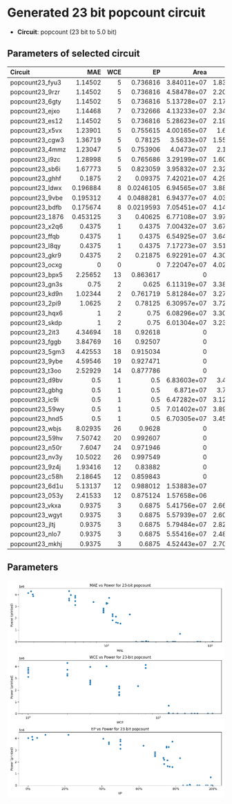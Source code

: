 
# Generated 23 bit popcount circuit
- __Circuit__: popcount (23 bit to 5.0 bit)

## Parameters of selected circuit
| Circuit         |       MAE |   WCE |        EP |        Area |           Power |       Delay | Download                                                               |
|:----------------|----------:|------:|----------:|------------:|----------------:|------------:|:-----------------------------------------------------------------------|
| popcount23_fyu3 |  1.14502  |     5 | 0.736816  | 3.84011e+07 |      1.8324e+06 | 5.71943e+07 | [v](popcount23_fyu3.v) [c](popcount23_fyu3.c) [py](popcount23_fyu3.py) |
| popcount23_9rzr |  1.14502  |     5 | 0.736816  | 4.58478e+07 |      2.2064e+06 | 6.70438e+07 | [v](popcount23_9rzr.v) [c](popcount23_9rzr.c) [py](popcount23_9rzr.py) |
| popcount23_6gty |  1.14502  |     5 | 0.736816  | 5.13728e+07 |      2.1702e+06 | 6.33074e+07 | [v](popcount23_6gty.v) [c](popcount23_6gty.c) [py](popcount23_6gty.py) |
| popcount23_ejxo |  1.14468  |     7 | 0.732666  | 4.13233e+07 |      2.3434e+06 | 5.49691e+07 | [v](popcount23_ejxo.v) [c](popcount23_ejxo.c) [py](popcount23_ejxo.py) |
| popcount23_es12 |  1.14502  |     5 | 0.736816  | 5.28623e+07 |      2.1966e+06 | 6.57987e+07 | [v](popcount23_es12.v) [c](popcount23_es12.c) [py](popcount23_es12.py) |
| popcount23_x5vx |  1.23901  |     5 | 0.755615  | 4.00165e+07 |      1.647e+06  | 5.98682e+07 | [v](popcount23_x5vx.v) [c](popcount23_x5vx.c) [py](popcount23_x5vx.py) |
| popcount23_cgw3 |  1.36719  |     5 | 0.78125   | 3.5633e+07  |      1.5586e+06 | 5.30814e+07 | [v](popcount23_cgw3.v) [c](popcount23_cgw3.c) [py](popcount23_cgw3.py) |
| popcount23_4mmz |  1.23047  |     5 | 0.753906  | 4.0473e+07  |      2.141e+06  | 6.44624e+07 | [v](popcount23_4mmz.v) [c](popcount23_4mmz.c) [py](popcount23_4mmz.py) |
| popcount23_i9zc |  1.28998  |     5 | 0.765686  | 3.29199e+07 |      1.6029e+06 | 6.52252e+07 | [v](popcount23_i9zc.v) [c](popcount23_i9zc.c) [py](popcount23_i9zc.py) |
| popcount23_sb6i |  1.67773  |     5 | 0.823059  | 3.95832e+07 |      2.3274e+06 | 5.32487e+07 | [v](popcount23_sb6i.v) [c](popcount23_sb6i.c) [py](popcount23_sb6i.py) |
| popcount23_ghhf |  0.1875   |     2 | 0.09375   | 7.42021e+07 |      4.2963e+06 | 6.91744e+07 | [v](popcount23_ghhf.v) [c](popcount23_ghhf.c) [py](popcount23_ghhf.py) |
| popcount23_ldwx |  0.196884 |     8 | 0.0246105 | 6.94565e+07 |      3.8878e+06 | 6.55685e+07 | [v](popcount23_ldwx.v) [c](popcount23_ldwx.c) [py](popcount23_ldwx.py) |
| popcount23_9vbe |  0.195312 |     4 | 0.0488281 | 6.94377e+07 |      4.0347e+06 | 6.97987e+07 | [v](popcount23_9vbe.v) [c](popcount23_9vbe.c) [py](popcount23_9vbe.py) |
| popcount23_bdfb |  0.175674 |     8 | 0.0219593 | 7.05451e+07 |      4.1421e+06 | 6.7344e+07  | [v](popcount23_bdfb.v) [c](popcount23_bdfb.c) [py](popcount23_bdfb.py) |
| popcount23_1876 |  0.453125 |     3 | 0.40625   | 6.77108e+07 |      3.9774e+06 | 7.2343e+07  | [v](popcount23_1876.v) [c](popcount23_1876.c) [py](popcount23_1876.py) |
| popcount23_x2q6 |  0.4375   |     1 | 0.4375    | 7.00432e+07 |      3.6733e+06 | 6.98395e+07 | [v](popcount23_x2q6.v) [c](popcount23_x2q6.c) [py](popcount23_x2q6.py) |
| popcount23_ffqb |  0.4375   |     1 | 0.4375    | 6.54925e+07 |      3.6468e+06 | 6.76434e+07 | [v](popcount23_ffqb.v) [c](popcount23_ffqb.c) [py](popcount23_ffqb.py) |
| popcount23_l8qy |  0.4375   |     1 | 0.4375    | 7.17273e+07 |      3.5188e+06 | 7.05932e+07 | [v](popcount23_l8qy.v) [c](popcount23_l8qy.c) [py](popcount23_l8qy.py) |
| popcount23_gkr9 |  0.4375   |     2 | 0.21875   | 6.92291e+07 |      4.3071e+06 | 7.13623e+07 | [v](popcount23_gkr9.v) [c](popcount23_gkr9.c) [py](popcount23_gkr9.py) |
| popcount23_ocxg |  0        |     0 | 0         | 7.22047e+07 |      4.0209e+06 | 6.97986e+07 | [v](popcount23_ocxg.v) [c](popcount23_ocxg.c) [py](popcount23_ocxg.py) |
| popcount23_bpx5 |  2.25652  |    13 | 0.863617  | 0           |      0          | 0           | [v](popcount23_bpx5.v) [c](popcount23_bpx5.c) [py](popcount23_bpx5.py) |
| popcount23_gn3s |  0.75     |     2 | 0.625     | 6.11319e+07 |      3.3835e+06 | 6.38006e+07 | [v](popcount23_gn3s.v) [c](popcount23_gn3s.c) [py](popcount23_gn3s.py) |
| popcount23_kd9n |  1.02344  |     2 | 0.761719  | 5.81284e+07 |      3.2723e+06 | 6.7597e+07  | [v](popcount23_kd9n.v) [c](popcount23_kd9n.c) [py](popcount23_kd9n.py) |
| popcount23_2pi9 |  1.0625   |     2 | 0.78125   | 6.30957e+07 |      3.7269e+06 | 6.97033e+07 | [v](popcount23_2pi9.v) [c](popcount23_2pi9.c) [py](popcount23_2pi9.py) |
| popcount23_hqx6 |  1        |     2 | 0.75      | 6.08296e+07 |      3.3093e+06 | 6.9773e+07  | [v](popcount23_hqx6.v) [c](popcount23_hqx6.c) [py](popcount23_hqx6.py) |
| popcount23_skdp |  1        |     2 | 0.75      | 6.01304e+07 |      3.2343e+06 | 6.58984e+07 | [v](popcount23_skdp.v) [c](popcount23_skdp.c) [py](popcount23_skdp.py) |
| popcount23_2it3 |  4.34694  |    18 | 0.92618   | 0           |      0          | 0           | [v](popcount23_2it3.v) [c](popcount23_2it3.c) [py](popcount23_2it3.py) |
| popcount23_fggb |  3.84769  |    16 | 0.92507   | 0           |      0          | 0           | [v](popcount23_fggb.v) [c](popcount23_fggb.c) [py](popcount23_fggb.py) |
| popcount23_5gm3 |  4.42553  |    18 | 0.915034  | 0           |      0          | 0           | [v](popcount23_5gm3.v) [c](popcount23_5gm3.c) [py](popcount23_5gm3.py) |
| popcount23_9ybe |  4.59546  |    19 | 0.927471  | 0           |      0          | 0           | [v](popcount23_9ybe.v) [c](popcount23_9ybe.c) [py](popcount23_9ybe.py) |
| popcount23_t3oo |  2.52929  |    14 | 0.877786  | 0           |      0          | 0           | [v](popcount23_t3oo.v) [c](popcount23_t3oo.c) [py](popcount23_t3oo.py) |
| popcount23_d9bv |  0.5      |     1 | 0.5       | 6.83603e+07 |      3.473e+06  | 6.94698e+07 | [v](popcount23_d9bv.v) [c](popcount23_d9bv.c) [py](popcount23_d9bv.py) |
| popcount23_gbhg |  0.5      |     1 | 0.5       | 6.871e+07   |      3.745e+06  | 7.19484e+07 | [v](popcount23_gbhg.v) [c](popcount23_gbhg.c) [py](popcount23_gbhg.py) |
| popcount23_ic9i |  0.5      |     1 | 0.5       | 6.47282e+07 |      3.1268e+06 | 6.70639e+07 | [v](popcount23_ic9i.v) [c](popcount23_ic9i.c) [py](popcount23_ic9i.py) |
| popcount23_59wy |  0.5      |     1 | 0.5       | 7.01402e+07 |      3.8911e+06 | 7.16059e+07 | [v](popcount23_59wy.v) [c](popcount23_59wy.c) [py](popcount23_59wy.py) |
| popcount23_hnd5 |  0.5      |     1 | 0.5       | 6.70305e+07 |      3.4597e+06 | 7.03632e+07 | [v](popcount23_hnd5.v) [c](popcount23_hnd5.c) [py](popcount23_hnd5.py) |
| popcount23_wbjs |  8.02935  |    26 | 0.9628    | 0           |      0          | 0           | [v](popcount23_wbjs.v) [c](popcount23_wbjs.c) [py](popcount23_wbjs.py) |
| popcount23_59hv |  7.50742  |    20 | 0.992607  | 0           |      0          | 0           | [v](popcount23_59hv.v) [c](popcount23_59hv.c) [py](popcount23_59hv.py) |
| popcount23_n50r |  7.6047   |    24 | 0.971946  | 0           |      0          | 0           | [v](popcount23_n50r.v) [c](popcount23_n50r.c) [py](popcount23_n50r.py) |
| popcount23_nv3y | 10.5022   |    26 | 0.997549  | 0           |      0          | 0           | [v](popcount23_nv3y.v) [c](popcount23_nv3y.c) [py](popcount23_nv3y.py) |
| popcount23_9z4j |  1.93416  |    12 | 0.83882   | 0           |      0          | 0           | [v](popcount23_9z4j.v) [c](popcount23_9z4j.c) [py](popcount23_9z4j.py) |
| popcount23_c58h |  2.18645  |    12 | 0.859843  | 0           |      0          | 0           | [v](popcount23_c58h.v) [c](popcount23_c58h.c) [py](popcount23_c58h.py) |
| popcount23_6d1u |  5.13137  |    12 | 0.988012  | 1.53883e+07 | 688170          | 2.66055e+07 | [v](popcount23_6d1u.v) [c](popcount23_6d1u.c) [py](popcount23_6d1u.py) |
| popcount23_053y |  2.41533  |    12 | 0.875124  | 1.57658e+06 |  61525          | 5.88913e+06 | [v](popcount23_053y.v) [c](popcount23_053y.c) [py](popcount23_053y.py) |
| popcount23_vkxa |  0.9375   |     3 | 0.6875    | 5.41756e+07 |      2.6631e+06 | 6.84056e+07 | [v](popcount23_vkxa.v) [c](popcount23_vkxa.c) [py](popcount23_vkxa.py) |
| popcount23_wgyt |  0.9375   |     3 | 0.6875    | 5.57939e+07 |      2.6058e+06 | 6.76679e+07 | [v](popcount23_wgyt.v) [c](popcount23_wgyt.c) [py](popcount23_wgyt.py) |
| popcount23_jltj |  0.9375   |     3 | 0.6875    | 5.79484e+07 |      2.8274e+06 | 6.71987e+07 | [v](popcount23_jltj.v) [c](popcount23_jltj.c) [py](popcount23_jltj.py) |
| popcount23_nlo7 |  0.9375   |     3 | 0.6875    | 5.55416e+07 |      2.4871e+06 | 6.81645e+07 | [v](popcount23_nlo7.v) [c](popcount23_nlo7.c) [py](popcount23_nlo7.py) |
| popcount23_mkhj |  0.9375   |     3 | 0.6875    | 4.52443e+07 |      2.7026e+06 | 7.15898e+07 | [v](popcount23_mkhj.v) [c](popcount23_mkhj.c) [py](popcount23_mkhj.py) |

## Parameters 
![Parameters figure](fig.png)
